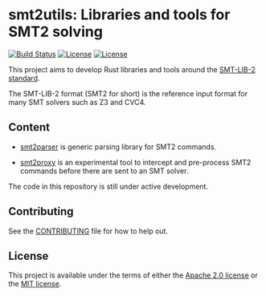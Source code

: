 # smt2utils: Libraries and tools for SMT2 solving

[![Build Status](https://github.com/facebookincubator/smt2utils/workflows/Rust/badge.svg)](https://github.com/facebookincubator/smt2utils/actions?query=workflow%3ARust)
[![License](https://img.shields.io/badge/license-Apache-green.svg)](LICENSE-APACHE)
[![License](https://img.shields.io/badge/license-MIT-green.svg)](LICENSE-MIT)

This project aims to develop Rust libraries and tools around the [SMT-LIB-2
standard](http://smtlib.cs.uiowa.edu/language.shtml).

The SMT-LIB-2 format (SMT2 for short) is the reference input format for many SMT solvers such
as Z3 and CVC4.

## Content

* [smt2parser](smt2parser) is generic parsing library for SMT2 commands.

* [smt2proxy](smt2proxy) is an experimental tool to intercept and pre-process SMT2
  commands before there are sent to an SMT solver.

The code in this repository is still under active development.

## Contributing

See the [CONTRIBUTING](CONTRIBUTING.md) file for how to help out.

## License

This project is available under the terms of either the [Apache 2.0
license](LICENSE-APACHE) or the [MIT license](LICENSE-MIT).
